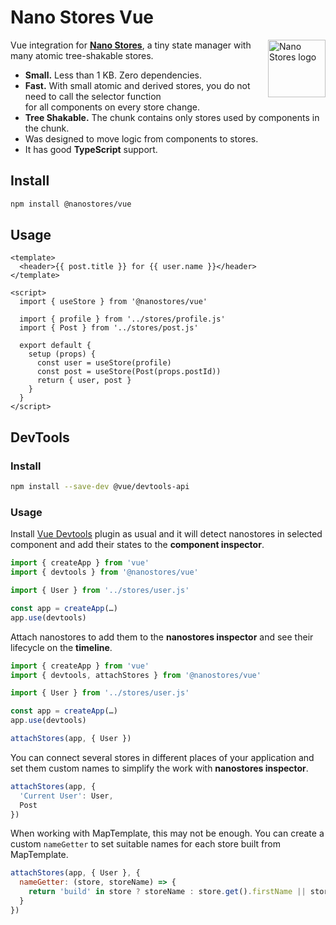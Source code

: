 # Nano Stores Vue

<img align="right" width="92" height="92" title="Nano Stores logo"
     src="https://nanostores.github.io/nanostores/logo.svg">

Vue integration for **[Nano Stores]**, a tiny state manager
with many atomic tree-shakable stores.

* **Small.** Less than 1 KB. Zero dependencies.
* **Fast.** With small atomic and derived stores, you do not need to call
  the selector function for all components on every store change.
* **Tree Shakable.** The chunk contains only stores used by components
  in the chunk.
* Was designed to move logic from components to stores.
* It has good **TypeScript** support.

## Install

```sh
npm install @nanostores/vue
```

## Usage

```vue
<template>
  <header>{{ post.title }} for {{ user.name }}</header>
</template>

<script>
  import { useStore } from '@nanostores/vue'

  import { profile } from '../stores/profile.js'
  import { Post } from '../stores/post.js'

  export default {
    setup (props) {
      const user = useStore(profile)
      const post = useStore(Post(props.postId))
      return { user, post }
    }
  }
</script>
```

## DevTools

### Install

```sh
npm install --save-dev @vue/devtools-api
```

### Usage

Install [Vue Devtools] plugin as usual and it will detect nanostores
in selected component and add their states to the **component inspector**.

```js
import { createApp } from 'vue'
import { devtools } from '@nanostores/vue'

import { User } from '../stores/user.js'

const app = createApp(…)
app.use(devtools)
```

Attach nanostores to add them to the **nanostores inspector**
and see their lifecycle on the **timeline**.

```js
import { createApp } from 'vue'
import { devtools, attachStores } from '@nanostores/vue'

import { User } from '../stores/user.js'

const app = createApp(…)
app.use(devtools)

attachStores(app, { User })
```

You can connect several stores in different places of your application
and set them custom names to simplify the work with **nanostores inspector**.

```js
attachStores(app, {
  'Current User': User,
  Post
})
```

When working with MapTemplate, this may not be enough. You can create
a custom `nameGetter` to set suitable names for each store
built from MapTemplate.

```js
attachStores(app, { User }, {
  nameGetter: (store, storeName) => {
    return 'build' in store ? storeName : store.get().firstName || storeName
  }
})
```

[Nano Stores]: https://github.com/nanostores/nanostores/
[Vue Devtools]: https://devtools.vuejs.org
